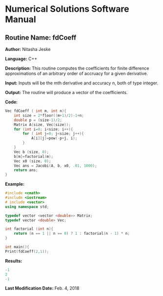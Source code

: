 # Numerical Solutions Software Manual

## **Routine Name:** fdCoeff

**Author:** Nitasha Jeske

**Language:** C++

**Description:** This routine computes the coefficients for finite difference approximations of an arbitrary order of accruacy for a given derivative.

**Input:** Inputs will be the mth derivative and accuracy n, both of type integer.

**Output:** The routine will produce a vector of the coefficients. 

**Code:** 
```C++
Vec fdCoeff ( int m, int n){
    int size = 2*floor((m+1)/2)-1+n;
    double p = (size-1)/2;
    Matrix A(size, Vec(size));
    for (int i=0; i<size; i++){
        for ( int j=0; j<size; j++){
            A[i][j]=pow(-p+j, i);
        }
    }
    Vec b (size, 0);
    b[m]=factorial(m);
    Vec x0 (size, 0);
    Vec ans = Jacobi(A, b, x0, .01, 1000);
    return ans;
}

```

**Example:**
```C++
#include <cmath>
#include <iostream>
# include <vector>
using namespace std;

typedef vector <vector <double>> Matrix;
typedef vector <double> Vec;

int factorial (int n){
    return (n == 1 || n == 0) ? 1 : factorial(n - 1) * n;
}

int main(){
Print(fdCoeff(2,1));
```

**Results:** 
```C++
-1
2
-1
```

**Last Modification Date:** Feb. 4, 2018
